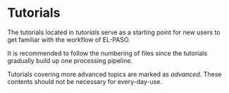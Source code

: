 <!--
SPDX-FileCopyrightText: 2025 GFZ Helmholtz Centre for Geosciences
SPDX-FileContributor: Bernhard Haas

SPDX-License-Identifier: Apache 2.0
-->

# Tutorials

The tutorials located in *tutorials* serve as a starting point for new users to get familiar with the workflow of EL-PASO.

It is recommended to follow the numbering of files since the tutorials gradually build up one processing pipeline.

Tutorials covering more advanced topics are marked as *advanced*. These contents should not be necessary for every-day-use.